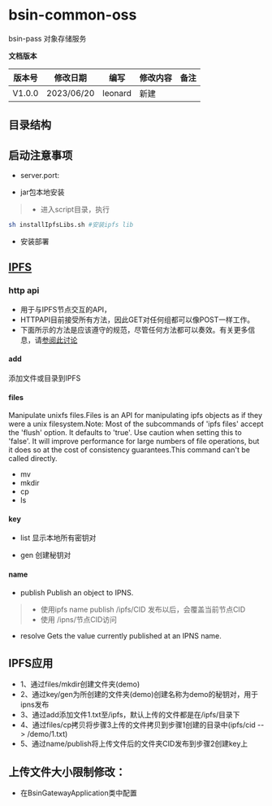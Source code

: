 # bsin-common-oss

bsin-pass 对象存储服务

  **文档版本**

| 版本号 | 修改日期       | 编写   | 修改内容                     | 备注 |
| ------ |------------| ------ | ---------------------------- | ---- |
| V1.0.0 | 2023/06/20 | leonard | 新建                         |      |



## 目录结构



## 启动注意事项  
- server.port: 


- jar包本地安装
>* 进入script目录，执行
~~~bash
sh installIpfsLibs.sh #安装ipfs lib
~~~

- 安装部署


## [IPFS](https://ipfs.docs.apiary.io/#reference/dht/put/cp)  
### http api
- 用于与IPFS节点交互的API，
- HTTPAPI目前接受所有方法，因此GET对任何组都可以像POST一样工作。
- 下面所示的方法是应该遵守的规范，尽管任何方法都可以奏效。有关更多信息，请[参阅此讨论](https://github.com/ipfs/go-ipfs/issues/2165)

#### add
添加文件或目录到IPFS

#### files
Manipulate unixfs files.Files is an API for manipulating ipfs objects as if they were a unix filesystem.Note: Most of the subcommands of 'ipfs files' accept the 'flush' option. It defaults to 'true'. Use caution when setting this to 'false'. It will improve performance for large numbers of file operations, but it does so at the cost of consistency guarantees.This command can't be called directly.
- mv
- mkdir
- cp
- ls



#### key
- list
显示本地所有密钥对

- gen
创建秘钥对


#### name
- publish
Publish an object to IPNS.
>* 使用ipfs name publish /ipfs/CID 发布以后，会覆盖当前节点CID
>* 使用 /ipns/节点CID访问

- resolve
Gets the value currently published at an IPNS name.


## IPFS应用
- 1、通过files/mkdir创建文件夹(demo)
- 2、通过key/gen为所创建的文件夹(demo)创建名称为demo的秘钥对，用于ipns发布
- 3、通过add添加文件1.txt至/ipfs，默认上传的文件都是在/ipfs/目录下
- 4、通过files/cp拷贝将步骤3上传的文件拷贝到步骤1创建的目录中(ipfs/cid --> /demo/1.txt)
- 5、通过name/publish将上传文件后的文件夹CID发布到步骤2创建key上

## 上传文件大小限制修改：
* 在BsinGatewayApplication类中配置